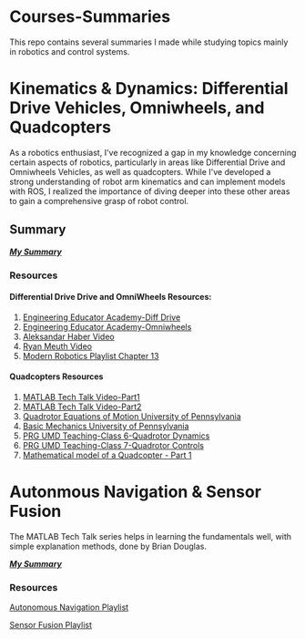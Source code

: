 # Courses-Summaries
This repo contains several summaries I made while studying topics mainly in robotics and control systems.

# Kinematics & Dynamics: Differential Drive Vehicles, Omniwheels, and Quadcopters
As a robotics enthusiast, I've recognized a gap in my knowledge concerning certain aspects of robotics, particularly in areas like Differential Drive and Omniwheels Vehicles, as well as quadcopters. While I've developed a strong understanding of robot arm kinematics and can implement models with ROS, I realized the importance of diving deeper into these other areas to gain a comprehensive grasp of robot control.

## Summary
 [***My Summary***](https://drive.google.com/file/d/1vi-QW3c6THnL9cxuICGaizbWky-_dwvt/view?usp=drive_link)

### Resources
#### Differential Drive Drive and OmniWheels Resources:
1. [Engineering Educator Academy-Diff Drive](https://youtu.be/RZlZcDxQ8P4?si=e9Cp4CWyxejVWy1M)
2. [Engineering Educator Academy-Omniwheels](https://www.youtube.com/watch?v=-wzl8XJopgg)
3. [Aleksandar Haber Video](https://www.youtube.com/watch?v=YxuJFQZh94Q&t=684s)
4. [Ryan Meuth Video](https://www.youtube.com/watch?v=Hr2mu-2wf7g)
5. [Modern Robotics Playlist Chapter 13](https://youtu.be/NYO2X3eJ_Ro?si=T9ls4P3Y9i7BC1x2)
#### Quadcopters Resources
1. [MATLAB Tech Talk Video-Part1](https://www.youtube.com/watch?v=hGcGPUqB67Q)
2. [MATLAB Tech Talk Video-Part2](https://www.youtube.com/watch?v=GK1t8YIvGM8)
3. [Quadrotor Equations of Motion University of Pennsylvania](https://www.youtube.com/watch?v=lAVYDUeqdW4)
4. [Basic Mechanics University of Pennsylvania](https://www.youtube.com/watch?v=ZEN4X185Z8M&list=PLuqr4LsSzrm4uZIam1vpny_mySxOop0M3)
5. [PRG UMD Teaching-Class 6-Quadrotor Dynamics](https://www.youtube.com/watch?v=UC8W3SfKGmg)
6. [PRG UMD Teaching-Class 7-Quadrotor Controls](https://www.youtube.com/watch?v=tZ-l0-UBWzA)
7. [Mathematical model of a Quadcopter - Part 1](https://www.youtube.com/watch?v=9eyQyCqHOyg)


# Autonmous Navigation & Sensor Fusion 
The MATLAB Tech Talk series helps in learning the fundamentals well, with simple explanation methods, done by Brian Douglas.

 [***My Summary***](https://drive.google.com/file/d/1kZdHZozLqIn2nJ-19J3um60p-mACFEdP/view?usp=drive_link)

### Resources
 [Autonomous Navigation Playlist](https://www.youtube.com/playlist?list=PLn8PRpmsu08rLRGrnF-S6TyGrmcA2X7kg)
 
 [Sensor Fusion Playlist](https://www.youtube.com/playlist?list=PLn8PRpmsu08ryYoBpEKzoMOveSTyS-h4a)
